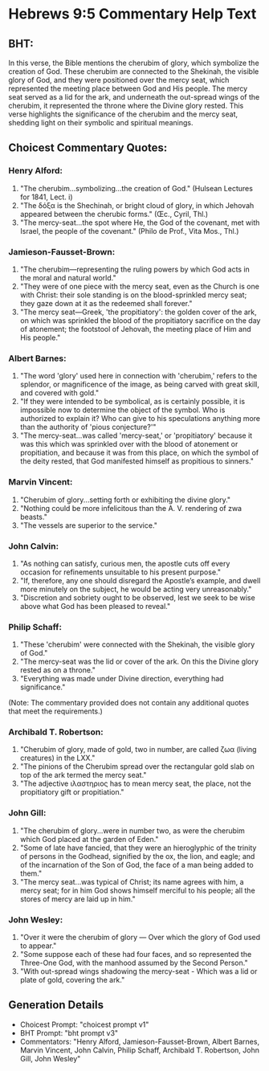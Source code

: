 # Hebrews 9:5 Commentary Help Text

## BHT:
In this verse, the Bible mentions the cherubim of glory, which symbolize the creation of God. These cherubim are connected to the Shekinah, the visible glory of God, and they were positioned over the mercy seat, which represented the meeting place between God and His people. The mercy seat served as a lid for the ark, and underneath the out-spread wings of the cherubim, it represented the throne where the Divine glory rested. This verse highlights the significance of the cherubim and the mercy seat, shedding light on their symbolic and spiritual meanings.

## Choicest Commentary Quotes:
### Henry Alford:
1. "The cherubim...symbolizing...the creation of God." (Hulsean Lectures for 1841, Lect. i)
2. "The δόξα is the Shechinah, or bright cloud of glory, in which Jehovah appeared between the cherubic forms." (Œc., Cyril, Thl.)
3. "The mercy-seat...the spot where He, the God of the covenant, met with Israel, the people of the covenant." (Philo de Prof., Vita Mos., Thl.)

### Jamieson-Fausset-Brown:
1. "The cherubim—representing the ruling powers by which God acts in the moral and natural world." 
2. "They were of one piece with the mercy seat, even as the Church is one with Christ: their sole standing is on the blood-sprinkled mercy seat; they gaze down at it as the redeemed shall forever." 
3. "The mercy seat—Greek, 'the propitiatory': the golden cover of the ark, on which was sprinkled the blood of the propitiatory sacrifice on the day of atonement; the footstool of Jehovah, the meeting place of Him and His people."

### Albert Barnes:
1. "The word 'glory' used here in connection with 'cherubim,' refers to the splendor, or magnificence of the image, as being carved with great skill, and covered with gold."
2. "If they were intended to be symbolical, as is certainly possible, it is impossible now to determine the object of the symbol. Who is authorized to explain it? Who can give to his speculations anything more than the authority of 'pious conjecture?'"
3. "The mercy-seat...was called 'mercy-seat,' or 'propitiatory' because it was this which was sprinkled over with the blood of atonement or propitiation, and because it was from this place, on which the symbol of the deity rested, that God manifested himself as propitious to sinners."

### Marvin Vincent:
1. "Cherubim of glory...setting forth or exhibiting the divine glory." 
2. "Nothing could be more infelicitous than the A. V. rendering of zwa beasts." 
3. "The vessels are superior to the service."

### John Calvin:
1. "As nothing can satisfy, curious men, the apostle cuts off every occasion for refinements unsuitable to his present purpose."
2. "If, therefore, any one should disregard the Apostle’s example, and dwell more minutely on the subject, he would be acting very unreasonably."
3. "Discretion and sobriety ought to be observed, lest we seek to be wise above what God has been pleased to reveal."

### Philip Schaff:
1. "These 'cherubim' were connected with the Shekinah, the visible glory of God."
2. "The mercy-seat was the lid or cover of the ark. On this the Divine glory rested as on a throne."
3. "Everything was made under Divine direction, everything had significance."

(Note: The commentary provided does not contain any additional quotes that meet the requirements.)

### Archibald T. Robertson:
1. "Cherubim of glory, made of gold, two in number, are called ζωα (living creatures) in the LXX." 
2. "The pinions of the Cherubim spread over the rectangular gold slab on top of the ark termed the mercy seat." 
3. "The adjective ιλαστηριος has to mean mercy seat, the place, not the propitiatory gift or propitiation."

### John Gill:
1. "The cherubim of glory...were in number two, as were the cherubim which God placed at the garden of Eden." 
2. "Some of late have fancied, that they were an hieroglyphic of the trinity of persons in the Godhead, signified by the ox, the lion, and eagle; and of the incarnation of the Son of God, the face of a man being added to them."
3. "The mercy seat...was typical of Christ; its name agrees with him, a mercy seat; for in him God shows himself merciful to his people; all the stores of mercy are laid up in him."

### John Wesley:
1. "Over it were the cherubim of glory — Over which the glory of God used to appear." 
2. "Some suppose each of these had four faces, and so represented the Three-One God, with the manhood assumed by the Second Person." 
3. "With out-spread wings shadowing the mercy-seat - Which was a lid or plate of gold, covering the ark."


## Generation Details
- Choicest Prompt: "choicest prompt v1"
- BHT Prompt: "bht prompt v3"
- Commentators: "Henry Alford, Jamieson-Fausset-Brown, Albert Barnes, Marvin Vincent, John Calvin, Philip Schaff, Archibald T. Robertson, John Gill, John Wesley"
